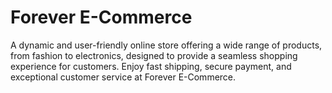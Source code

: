 # Forever E-Commerce
A dynamic and user-friendly online store offering a wide range of products, from fashion to electronics, designed to provide a seamless shopping experience for customers. Enjoy fast shipping, secure payment, and exceptional customer service at Forever E-Commerce.
